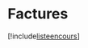 # Factures

[!include[listeencours](factures.listeencours.autogen.md)]




















































